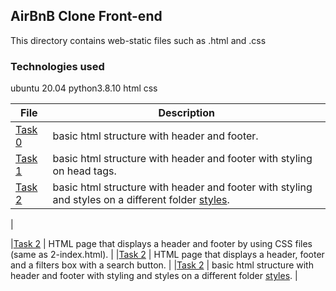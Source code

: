 ## AirBnB Clone Front-end

This directory contains web-static files such as .html and .css


### Technologies used
ubuntu 20.04
python3.8.10
html
css

|   **File**   |   **Description**   |
| -------------- | --------------------- |
|[Task 0](./0-index.html) | basic html structure with header and footer.
|[Task 1](./1-index.html) | basic html structure with header and footer with styling on head tags.
|[Task 2](./2-index.html) | basic html structure with header and footer with styling and styles on a different folder [styles](./styles).
|

|[Task 2](./3-index.html) |  HTML page that displays a header and footer by using CSS files (same as 2-index.html).
|
|[Task 2](./4-index.html) | HTML page that displays a header, footer and a filters box with a search button.
|
|[Task 2](./2-index.html) | basic html structure with header and footer with styling and styles on a different folder [styles](./styles).
|